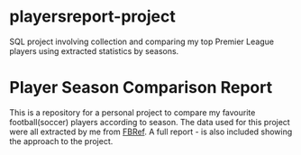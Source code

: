 # playersreport-project
 SQL project involving collection and comparing my top Premier League players using extracted statistics by seasons.

 # Player Season Comparison Report

 This is a repository for a personal project to compare my favourite football(soccer) players according to season.
 The data used for this project were all extracted by me from [FBRef](https://fbref.com/en/).
 A full report - is also included showing the approach to the project.
